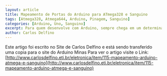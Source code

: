 ```yaml
---
layout: article
title: Mapeamento de Portas do Arduino para ATmega328 e Sanguino
tags: [Atmega328, Atmega644, Arduino, Pinagem, Sanguino]
categories: [Arduino, Uno, Sanguino]
excerpt: Para quem desenvolve com Arduino, sempre chega em um determinado momento que quer migrar seu Firmware para um ATMega isolado ou outro dispositivo mais poderoso, abaixo segue uma tabela que ajuda a fazer o mapeamento das poftas entre os Chips ATmega(168/328/238p) SMD ou DIP e o Sanguino com ATMega644P DIP (40 pinos).
author: Carlos Delfino
---
```

Este artigo foi escrito no Site de Carlos Delfino e está sendo transferido uma copia para o site do Arduino Minas
Para ver o artigo visite o Link: [http://www.carlosdelfino.eti.br/eletronica/item/115-mapeamento-arduino-atmega-e-sanguino](http://www.carlosdelfino.eti.br/eletronica/item/115-mapeamento-arduino-atmega-e-sanguino)